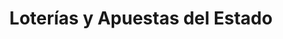 ---
title: "Loterías y Apuestas del Estado"
url: /barcelona/loterias-y-apuestas-del-estado/
shop: Lotterie
---